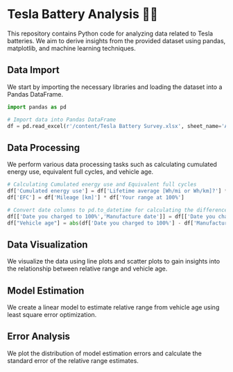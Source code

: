 # Tesla Battery Analysis 🚗🔋

This repository contains Python code for analyzing data related to Tesla batteries. We aim to derive insights from the provided dataset using pandas, matplotlib, and machine learning techniques.

## Data Import
We start by importing the necessary libraries and loading the dataset into a Pandas DataFrame.

```python
import pandas as pd

# Import data into Pandas DataFrame
df = pd.read_excel(r'/content/Tesla Battery Survey.xlsx', sheet_name='All entries')
```

## Data Processing
We perform various data processing tasks such as calculating cumulated energy use, equivalent full cycles, and vehicle age.

```python
# Calculating Cumulated energy use and Equivalent full cycles
df['Cumulated energy use'] = df['Lifetime average [Wh/mi or Wh/km]?'] * df['Your range at 100%']
df['EFC'] = df['Mileage [km]'] * df['Your range at 100%']

# Convert date columns to pd.to_datetime for calculating the difference in days for vehicle age
df[['Date you charged to 100%','Manufacture date']] = df[['Date you charged to 100%','Manufacture date']].apply(pd.to_datetime)
df["Vehicle age"] = abs(df['Date you charged to 100%'] - df['Manufacture date']).dt.days / 356
```

## Data Visualization
We visualize the data using line plots and scatter plots to gain insights into the relationship between relative range and vehicle age.

## Model Estimation
We create a linear model to estimate relative range from vehicle age using least square error optimization.

## Error Analysis
We plot the distribution of model estimation errors and calculate the standard error of the relative range estimates.
